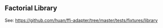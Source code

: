 ## Factorial Library

See: <https://github.com/huan/ffi-adapter/tree/master/tests/fixtures/library>
